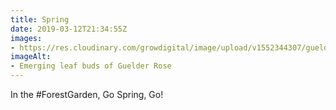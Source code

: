```yaml
---
title: Spring
date: 2019-03-12T21:34:55Z
images: 
- https://res.cloudinary.com/growdigital/image/upload/v1552344307/guelderrose-D104C0BC.jpg
imageAlt: 
- Emerging leaf buds of Guelder Rose
---
```


In the #ForestGarden, Go Spring, Go!
